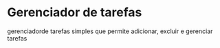 # Gerenciador de tarefas
 gerenciadorde tarefas simples que permite adicionar, excluir e gerenciar tarefas
